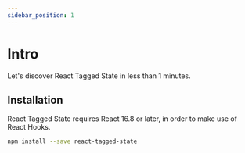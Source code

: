 ```yaml
---
sidebar_position: 1
---
```


# Intro

Let's discover React Tagged State in less than 1 minutes.

## Installation

React Tagged State requires React 16.8 or later, in order to make use of React Hooks.

```bash
npm install --save react-tagged-state
```
